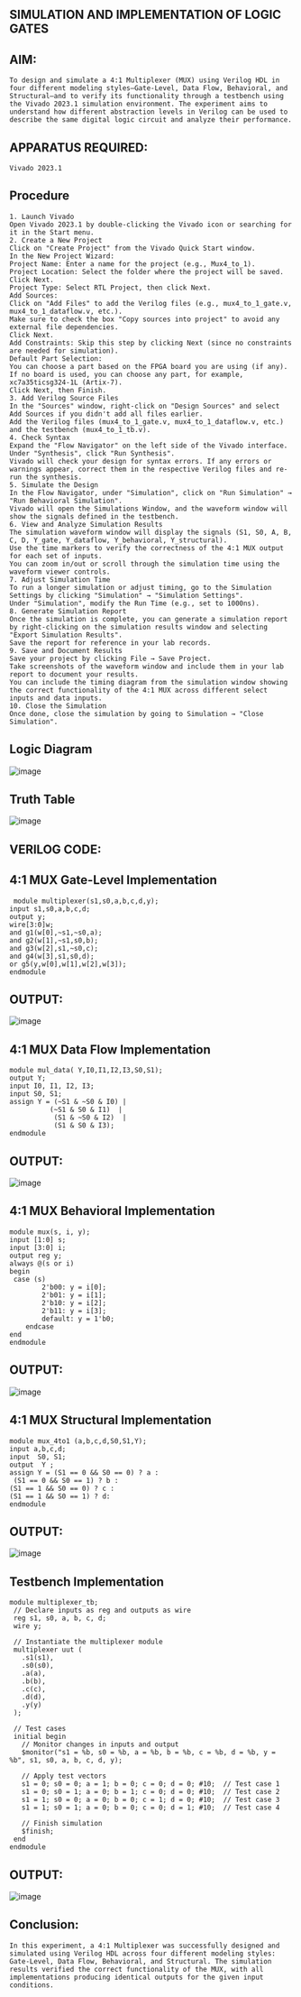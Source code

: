 ## SIMULATION AND IMPLEMENTATION OF LOGIC GATES

## AIM:
```
To design and simulate a 4:1 Multiplexer (MUX) using Verilog HDL in four different modeling styles—Gate-Level, Data Flow, Behavioral, and Structural—and to verify its functionality through a testbench using the Vivado 2023.1 simulation environment. The experiment aims to understand how different abstraction levels in Verilog can be used to describe the same digital logic circuit and analyze their performance.
```
## APPARATUS REQUIRED:
```
Vivado 2023.1
```
## Procedure
```
1. Launch Vivado
Open Vivado 2023.1 by double-clicking the Vivado icon or searching for it in the Start menu.
2. Create a New Project
Click on "Create Project" from the Vivado Quick Start window.
In the New Project Wizard:
Project Name: Enter a name for the project (e.g., Mux4_to_1).
Project Location: Select the folder where the project will be saved.
Click Next.
Project Type: Select RTL Project, then click Next.
Add Sources:
Click on "Add Files" to add the Verilog files (e.g., mux4_to_1_gate.v, mux4_to_1_dataflow.v, etc.).
Make sure to check the box "Copy sources into project" to avoid any external file dependencies.
Click Next.
Add Constraints: Skip this step by clicking Next (since no constraints are needed for simulation).
Default Part Selection:
You can choose a part based on the FPGA board you are using (if any).
If no board is used, you can choose any part, for example, xc7a35ticsg324-1L (Artix-7).
Click Next, then Finish.
3. Add Verilog Source Files
In the "Sources" window, right-click on "Design Sources" and select Add Sources if you didn't add all files earlier.
Add the Verilog files (mux4_to_1_gate.v, mux4_to_1_dataflow.v, etc.) and the testbench (mux4_to_1_tb.v).
4. Check Syntax
Expand the "Flow Navigator" on the left side of the Vivado interface.
Under "Synthesis", click "Run Synthesis".
Vivado will check your design for syntax errors. If any errors or warnings appear, correct them in the respective Verilog files and re-run the synthesis.
5. Simulate the Design
In the Flow Navigator, under "Simulation", click on "Run Simulation" → "Run Behavioral Simulation".
Vivado will open the Simulations Window, and the waveform window will show the signals defined in the testbench.
6. View and Analyze Simulation Results
The simulation waveform window will display the signals (S1, S0, A, B, C, D, Y_gate, Y_dataflow, Y_behavioral, Y_structural).
Use the time markers to verify the correctness of the 4:1 MUX output for each set of inputs.
You can zoom in/out or scroll through the simulation time using the waveform viewer controls.
7. Adjust Simulation Time
To run a longer simulation or adjust timing, go to the Simulation Settings by clicking "Simulation" → "Simulation Settings".
Under "Simulation", modify the Run Time (e.g., set to 1000ns).
8. Generate Simulation Report
Once the simulation is complete, you can generate a simulation report by right-clicking on the simulation results window and selecting "Export Simulation Results".
Save the report for reference in your lab records.
9. Save and Document Results
Save your project by clicking File → Save Project.
Take screenshots of the waveform window and include them in your lab report to document your results.
You can include the timing diagram from the simulation window showing the correct functionality of the 4:1 MUX across different select inputs and data inputs.
10. Close the Simulation
Once done, close the simulation by going to Simulation → "Close Simulation".
```
## Logic Diagram

![image](https://github.com/user-attachments/assets/d4ab4bc3-12b0-44dc-8edb-9d586d8ba856)

## Truth Table

![image](https://github.com/user-attachments/assets/c850506c-3f6e-4d6b-8574-939a914b2a5f)

## VERILOG CODE:

## 4:1 MUX Gate-Level Implementation
```
 module multiplexer(s1,s0,a,b,c,d,y);
input s1,s0,a,b,c,d;
output y;
wire[3:0]w;
and g1(w[0],~s1,~s0,a);
and g2(w[1],~s1,s0,b);
and g3(w[2],s1,~s0,c);
and g4(w[3],s1,s0,d);
or g5(y,w[0],w[1],w[2],w[3]);
endmodule
```
## OUTPUT:

 ![image](https://github.com/user-attachments/assets/3cd9f551-ed32-4ca4-b836-8aa6fa5e9421)
  
## 4:1 MUX Data Flow Implementation
```
module mul_data( Y,I0,I1,I2,I3,S0,S1);
output Y;       
input I0, I1, I2, I3;
input S0, S1;     
assign Y = (~S1 & ~S0 & I0) |  
          (~S1 & S0 & I1)  |  
           (S1 & ~S0 & I2)  |  
           (S1 & S0 & I3);
endmodule
```
## OUTPUT:

![image](https://github.com/user-attachments/assets/bf6e774d-fd6e-4c33-8195-103fff0c6820)

## 4:1 MUX Behavioral Implementation
```
module mux(s, i, y);
input [1:0] s;
input [3:0] i;
output reg y;  
always @(s or i)  
begin
 case (s)
        2'b00: y = i[0];  
        2'b01: y = i[1];   
        2'b10: y = i[2];
        2'b11: y = i[3];  
        default: y = 1'b0;
    endcase
end
endmodule
```
## OUTPUT:

![image](https://github.com/user-attachments/assets/0344dee4-857f-4a9b-ba6e-db34ebd1ed76)

## 4:1 MUX Structural Implementation
```
module mux_4to1 (a,b,c,d,S0,S1,Y);
input a,b,c,d;
input  S0, S1;       
output  Y ;          
assign Y = (S1 == 0 && S0 == 0) ? a :
 (S1 == 0 && S0 == 1) ? b :
(S1 == 1 && S0 == 0) ? c :
(S1 == 1 && S0 == 1) ? d:
endmodule
```
## OUTPUT:

![image](https://github.com/user-attachments/assets/6184e256-32de-468e-9036-ac2d2221b34a)

## Testbench Implementation
```
module multiplexer_tb;
 // Declare inputs as reg and outputs as wire
 reg s1, s0, a, b, c, d;
 wire y;

 // Instantiate the multiplexer module
 multiplexer uut (
   .s1(s1), 
   .s0(s0), 
   .a(a), 
   .b(b), 
   .c(c), 
   .d(d), 
   .y(y)
 );

 // Test cases
 initial begin
   // Monitor changes in inputs and output
   $monitor("s1 = %b, s0 = %b, a = %b, b = %b, c = %b, d = %b, y = %b", s1, s0, a, b, c, d, y);
   
   // Apply test vectors
   s1 = 0; s0 = 0; a = 1; b = 0; c = 0; d = 0; #10;  // Test case 1
   s1 = 0; s0 = 1; a = 0; b = 1; c = 0; d = 0; #10;  // Test case 2
   s1 = 1; s0 = 0; a = 0; b = 0; c = 1; d = 0; #10;  // Test case 3
   s1 = 1; s0 = 1; a = 0; b = 0; c = 0; d = 1; #10;  // Test case 4
   
   // Finish simulation
   $finish;
 end
endmodule
```
 ## OUTPUT:

![image](https://github.com/user-attachments/assets/1dfc69a0-6636-4681-ae58-b24e32144994)

## Conclusion:
```
In this experiment, a 4:1 Multiplexer was successfully designed and simulated using Verilog HDL across four different modeling styles: Gate-Level, Data Flow, Behavioral, and Structural. The simulation results verified the correct functionality of the MUX, with all implementations producing identical outputs for the given input conditions.
```
  

